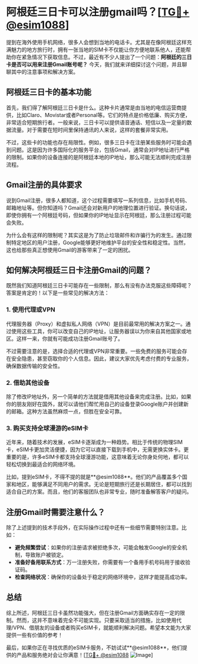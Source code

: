 # 阿根廷三日卡可以注册gmail吗？[[TG💪+ @esim1088](https://t.me/s/esim1088)]

提到在海外使用手机网络，很多人会想到当地的电话卡。尤其是在像阿根廷这样充满魅力的地方旅行时，拥有一张当地的SIM卡不仅能让你方便地联系他人，还能帮助你在紧急情况下获取信息。不过，最近有不少人提出了一个问题：**阿根廷的三日卡是否可以用来注册Gmail账号呢？** 今天，我们就来详细探讨这个问题，并且聊聊其中的注意事项和解决方案。

## 阿根廷三日卡的基本功能

首先，我们得了解阿根廷三日卡是什么。这种卡片通常是由当地的电信运营商提供，比如Claro、Movistar或者Personal等。它们的特点是价格低廉、购买方便，非常适合短期旅行者。一般来说，三日卡可以提供语音通话、短信以及一定量的数据流量。对于需要在短时间里保持通讯的人来说，这样的套餐非常实用。

不过，这些卡的功能也存在局限性。例如，很多三日卡在注册某些服务时可能会遇到问题。这是因为许多国际化的服务平台，包括Gmail，通常会对IP地址进行严格的限制。如果你的设备连接的是阿根廷本地的IP地址，那么可能无法顺利完成注册流程。

## Gmail注册的具体要求

说到Gmail注册，很多人都知道，这个过程需要填写一系列信息，比如手机号码、邮箱地址等。但你知道吗？Gmail还会对新用户的地理位置进行验证。换句话说，即使你拥有一个阿根廷号码，但如果你的IP地址显示在阿根廷，那么注册过程可能会失败。

为什么会有这样的限制呢？其实这是为了防止垃圾邮件和诈骗行为的发生。通过限制特定地区的用户注册，Google能够更好地维护平台的安全性和稳定性。当然，这也给那些真正想使用Gmail的游客带来了一定的困扰。

## 如何解决阿根廷三日卡注册Gmail的问题？

既然我们知道阿根廷三日卡可能存在一些限制，那么有没有办法克服这些障碍呢？答案是肯定的！以下是一些常见的解决方法：

### 1. 使用代理或VPN

代理服务器（Proxy）和虚拟私人网络（VPN）是目前最常用的解决方案之一。通过使用这些工具，你可以改变自己的IP地址，让服务器误以为你来自其他国家或地区。这样一来，你就有可能成功注册Gmail账号了。

不过需要注意的是，选择合适的代理或VPN非常重要。一些免费的服务可能会存在安全隐患，甚至窃取你的个人信息。因此，建议大家优先考虑付费的专业服务，确保数据传输的安全性。

### 2. 借助其他设备

除了修改IP地址外，另一个简单的方法就是借用其他设备来完成注册。比如，如果你的朋友刚好在国外，就可以请他们帮忙用自己的设备登录Google账户并创建新的邮箱。这种方法虽然麻烦一点，但胜在安全可靠。

### 3. 购买支持全球漫游的eSIM卡

近年来，随着技术的发展，eSIM卡逐渐成为一种趋势。相比于传统的物理SIM卡，eSIM卡更加灵活便捷，因为它可以直接下载到手机中，无需更换实体卡。更重要的是，许多eSIM卡都支持全球漫游功能，这意味着无论你身处何地，都可以轻松切换到最适合的网络环境。

比如，提到eSIM卡，不得不提的就是**@esim1088**。他们的产品覆盖多个国家和地区，能够满足不同用户的需求。无论是短期旅行还是长期居住，都可以找到适合自己的方案。而且，他们的客服团队也非常专业，随时准备解答客户的疑问。

## 注册Gmail时需要注意什么？

除了上述提到的技术手段外，在实际操作过程中还有一些细节需要特别注意。比如：

- **避免频繁尝试**：如果你的注册请求被拒绝多次，可能会触发Google的安全机制，导致账户被锁定。
- **准备好备用联系方式**：万一注册失败，你需要有一个备用手机号码用于接收验证码。
- **检查网络状况**：确保你的设备处于稳定的网络环境中，这样才能提高成功率。

## 总结

综上所述，阿根廷三日卡虽然功能强大，但在注册Gmail方面确实存在一定的限制。然而，这并不意味着完全不可能实现。只要采取适当的措施，比如使用代理/VPN、借朋友的设备或者购买eSIM卡，就能顺利解决问题。希望本文能为大家提供一些有价值的参考！

最后，如果你正在寻找优质的eSIM卡服务，不妨试试**@esim1088**，他们提供的产品和服务绝对会让你满意！[[TG💪+ @esim1088](https://t.me/s/esim1088) ![Image](https://i.postimg.cc/4NQfJmqS/Snipaste-2025-05-13-00-14-12.png)]